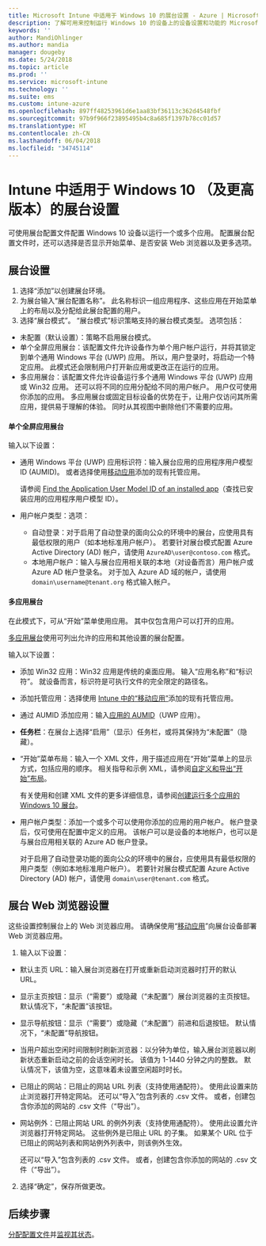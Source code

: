 ```yaml
---
title: Microsoft Intune 中适用于 Windows 10 的展台设置 - Azure | Microsoft Docs
description: 了解可用来控制运行 Windows 10 的设备上的设备设置和功能的 Microsoft Intune 设置。
keywords: ''
author: MandiOhlinger
ms.author: mandia
manager: dougeby
ms.date: 5/24/2018
ms.topic: article
ms.prod: ''
ms.service: microsoft-intune
ms.technology: ''
ms.suite: ems
ms.custom: intune-azure
ms.openlocfilehash: 897ff48253961d6e1aa83bf36113c362d4548fbf
ms.sourcegitcommit: 97b9f966f23895495b4c8a685f1397b78cc01d57
ms.translationtype: HT
ms.contentlocale: zh-CN
ms.lasthandoff: 06/04/2018
ms.locfileid: "34745114"
---
```

# <a name="kiosk-settings-for-windows-10-and-later-in-intune"></a>Intune 中适用于 Windows 10 （及更高版本）的展台设置

可使用展台配置文件配置 Windows 10 设备以运行一个或多个应用。 配置展台配置文件时，还可以选择是否显示开始菜单、是否安装 Web 浏览器以及更多选项。

## <a name="kiosk-settings"></a>展台设置

1. 选择“添加”以创建展台环境。
2. 为展台输入“展台配置名称”。 此名称标识一组应用程序、这些应用在开始菜单上的布局以及分配给此展台配置的用户。
3. 选择“展台模式”。 “展台模式”标识策略支持的展台模式类型。 选项包括：

  - 未配置（默认设置）：策略不启用展台模式。
  - 单个全屏应用展台：该配置文件允许设备作为单个用户帐户运行，并将其锁定到单个通用 Windows 平台 (UWP) 应用。 所以，用户登录时，将启动一个特定应用。 此模式还会限制用户打开新应用或更改正在运行的应用。
  - 多应用展台：该配置文件允许设备运行多个通用 Windows 平台 (UWP) 应用或 Win32 应用。 还可以将不同的应用分配给不同的用户帐户。 用户仅可使用你添加的应用。 多应用展台或固定目标设备的优势在于，让用户仅访问其所需应用，提供易于理解的体验。 同时从其视图中删除他们不需要的应用。

#### <a name="single-full-screen-app-kiosks"></a>单个全屏应用展台
输入以下设置：

- 通用 Windows 平台 (UWP) 应用标识符：输入展台应用的应用程序用户模型 ID (AUMID)。 或者选择使用[移动应用](apps-add.md)添加的现有托管应用。

    请参阅 [Find the Application User Model ID of an installed app](https://docs.microsoft.com/windows-hardware/customize/enterprise/find-the-application-user-model-id-of-an-installed-app)（查找已安装应用的应用程序用户模型 ID）。

- 用户帐户类型：选项：

  - 自动登录：对于启用了自动登录的面向公众的环境中的展台，应使用具有最低权限的用户（如本地标准用户帐户）。 若要针对展台模式配置 Azure Active Directory (AD) 帐户，请使用 `AzureAD\user@contoso.com` 格式。
  - 本地用户帐户：输入与展台应用相关联的本地（对设备而言）用户帐户或 Azure AD 帐户登录名。 对于加入 Azure AD 域的帐户，请使用 `domain\username@tenant.org` 格式输入帐户。

#### <a name="multi-app-kiosks"></a>多应用展台
在此模式下，可从“开始”菜单使用应用。 其中仅包含用户可以打开的应用。 

[多应用展台](https://docs.microsoft.com/windows/configuration/lock-down-windows-10-to-specific-apps#configure-a-kiosk-in-microsoft-intune)使用可列出允许的应用和其他设置的展台配置。

输入以下设置：

- 添加 Win32 应用：Win32 应用是传统的桌面应用。 输入“应用名称”和“标识符”。 就设备而言，标识符是可执行文件的完全限定的路径名。
- 添加托管应用：选择使用 [Intune 中的“移动应用”](apps-add.md)添加的现有托管应用。
- 通过 AUMID 添加应用：输入[应用的 AUMID](https://docs.microsoft.com/windows-hardware/customize/enterprise/find-the-application-user-model-id-of-an-installed-app)（UWP 应用）。
- **任务栏**：在展台上选择“启用”（显示）任务栏，或将其保持为“未配置”（隐藏）。
- “开始”菜单布局：输入一个 XML 文件，用于描述应用在“开始”菜单上的显示方式，包括应用的顺序。 相关指导和示例 XML，请参阅[自定义和导出“开始”布局](https://docs.microsoft.com/windows/configuration/customize-and-export-start-layout)。

  有关使用和创建 XML 文件的更多详细信息，请参阅[创建运行多个应用的 Windows 10 展台](https://docs.microsoft.com/windows/configuration/lock-down-windows-10-to-specific-apps#create-xml-file)。

- 用户帐户类型：添加一个或多个可以使用你添加的应用的用户帐户。 帐户登录后，仅可使用在配置中定义的应用。 该帐户可以是设备的本地帐户，也可以是与展台应用相关联的 Azure AD 帐户登录。

    对于启用了自动登录功能的面向公众的环境中的展台，应使用具有最低权限的用户类型（例如本地标准用户帐户）。 若要针对展台模式配置 Azure Active Directory (AD) 帐户，请使用 `domain\user@tenant.com` 格式。

## <a name="kiosk-web-browser-settings"></a>展台 Web 浏览器设置

这些设置控制展台上的 Web 浏览器应用。 请确保使用“[移动应用](apps-add.md)”向展台设备部署 Web 浏览器应用。

1. 输入以下设置：

  - 默认主页 URL：输入展台浏览器在打开或重新启动浏览器时打开的默认 URL。

  - 显示主页按钮：显示（“需要”）或隐藏（“未配置”）展台浏览器的主页按钮。 默认情况下，“未配置”该按钮。

  - 显示导航按钮：显示（“需要”）或隐藏（“未配置”）前进和后退按钮。 默认情况下，“未配置”导航按钮。

  - 当用户超出空闲时间限制时刷新浏览器：以分钟为单位，输入展台浏览器以刷新状态重新启动之前的会话空闲时长。 该值为 1-1440 分钟之内的整数。 默认情况下，该值为空，这意味着未设置空闲超时时长。

  - 已阻止的网站：已阻止的网站 URL 列表（支持使用通配符）。 使用此设置来防止浏览器打开特定网站。 还可以“导入”包含列表的 .csv 文件。 或者，创建包含你添加的网站的 .csv 文件（“导出”）。

  - 网站例外：已阻止网站 URL 的例外列表（支持使用通配符）。 使用此设置允许浏览器打开特定网站。 这些例外是已阻止 URL 的子集。 如果某个 URL 位于已阻止的网站列表和网站例外列表中，则该例外生效。

    还可以“导入”包含列表的 .csv 文件。 或者，创建包含你添加的网站的 .csv 文件（“导出”）。

2. 选择“确定”，保存所做更改。

## <a name="next-steps"></a>后续步骤
[分配配置文件](device-profile-assign.md)并[监视其状态](device-profile-monitor.md)。